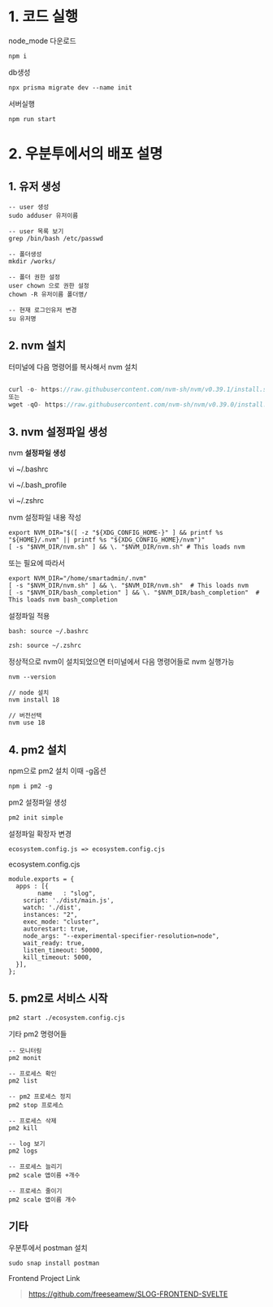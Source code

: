 # 1. 코드 실행

node_mode 다운로드

```
npm i
```

db생성

```
npx prisma migrate dev --name init
```


서버실행

```
npm run start
```

# 2. 우분투에서의 배포 설명

## 1. 유저 생성

```
-- user 생성
sudo adduser 유저이름

-- user 목록 보기
grep /bin/bash /etc/passwd

-- 폴더생성
mkdir /works/

-- 폴더 권한 설정
user chown 으로 권한 설정
chown -R 유저이름 폴더명/

-- 현재 로그인유저 변경
su 유저명
```

## 2. nvm 설치

터미널에 다음 명령어를 복사해서 nvm 설치

```js

curl -o- https://raw.githubusercontent.com/nvm-sh/nvm/v0.39.1/install.sh | bash
또는 
wget -qO- https://raw.githubusercontent.com/nvm-sh/nvm/v0.39.0/install.sh | bash
```

## 3. nvm 설정파일 생성

nvm **설정파일 생성**

vi ~/.bashrc

vi ~/.bash_profile

vi ~/.zshrc

nvm 설정파일 내용 작성

```
export NVM_DIR="$([ -z "${XDG_CONFIG_HOME-}" ] && printf %s "${HOME}/.nvm" || printf %s "${XDG_CONFIG_HOME}/nvm")"
[ -s "$NVM_DIR/nvm.sh" ] && \. "$NVM_DIR/nvm.sh" # This loads nvm
```

또는 필요에 따라서

```
export NVM_DIR="/home/smartadmin/.nvm"
[ -s "$NVM_DIR/nvm.sh" ] && \. "$NVM_DIR/nvm.sh"  # This loads nvm
[ -s "$NVM_DIR/bash_completion" ] && \. "$NVM_DIR/bash_completion"  # This loads nvm bash_completion
```

설정파일 적용

```
bash: source ~/.bashrc

zsh: source ~/.zshrc
```

정상적으로 nvm이 설치되었으면 터미널에서 다음 명령어들로 nvm 실행가능

```
nvm --version

// node 설치
nvm install 18

// 버전선택
nvm use 18
```

## 4. pm2 설치

npm으로 pm2 설치 이때 -g옵션

```
npm i pm2 -g
```

pm2 설정파일 생성

```
pm2 init simple
```

설정파일 확장자 변경

```
ecosystem.config.js => ecosystem.config.cjs
```

ecosystem.config.cjs

```
module.exports = {
  apps : [{
		name   : "slog",
    script: './dist/main.js',
    watch: './dist',
    instances: "2",
    exec_mode: "cluster",
    autorestart: true,
    node_args: "--experimental-specifier-resolution=node",    
    wait_ready: true,
    listen_timeout: 50000,
    kill_timeout: 5000,
  }],
};
```

## 5. pm2로 서비스 시작

```
pm2 start ./ecosystem.config.cjs
```

기타 pm2 명령어들

```
-- 모니터링
pm2 monit

-- 프로세스 확인
pm2 list

-- pm2 프로세스 정지
pm2 stop 프로세스

-- 프로세스 삭제 
pm2 kill

-- log 보기
pm2 logs

-- 프로세스 늘리기
pm2 scale 앱이름 +개수

-- 프로세스 줄이기
pm2 scale 앱이름 개수
```

## 기타

우분투에서 postman 설치

```
sudo snap install postman
```

Frontend Project Link

> https://github.com/freeseamew/SLOG-FRONTEND-SVELTE